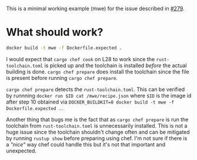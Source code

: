 This is a minimal working example (mwe)
for the issue described in [#279](https://github.com/LukeMathWalker/cargo-chef/issues/279).

# What should work?

```sh
docker build -t mwe -f Dockerfile.expected .
```

I would expect that `cargo chef cook` on L28 to work since the `rust-toolchain.toml`
is picked up and the toolchain is installed *before* the actual building is done.
`cargo chef prepare` does install the toolchain since the file is present before
running `cargo chef prepare`.

`cargo chef prepare` detects the `rust-toolchain.toml`. This can be verified
by runnning `docker run $ID cat /mwe/recipe.json` where `$ID` is the 
image id after step 10 obtained via `DOCKER_BUILDKIT=0 docker build -t mwe -f Dockerfile.expected .`.

Another thing that bugs me is the fact that as `cargo chef prepare` is run
the toolchain from `rust-toolchain.toml` is unnecessarily installed.
This is not a huge issue since the toolchain shouldn't change often and can be 
mitigated by running `rustup show` before preparing using chef.
I'm not sure if there is a *"nice"* way chef could handle this but it's not that
important and unexpected.
